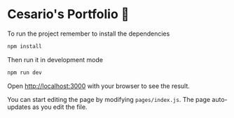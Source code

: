 # Cesario's Portfolio 🐬

To run the project remember to install the dependencies
```bash 
npm install
```

Then run it in development mode
```bash
npm run dev
```

Open [http://localhost:3000](http://localhost:3000) with your browser to see the result.

You can start editing the page by modifying `pages/index.js`. The page auto-updates as you edit the file.
